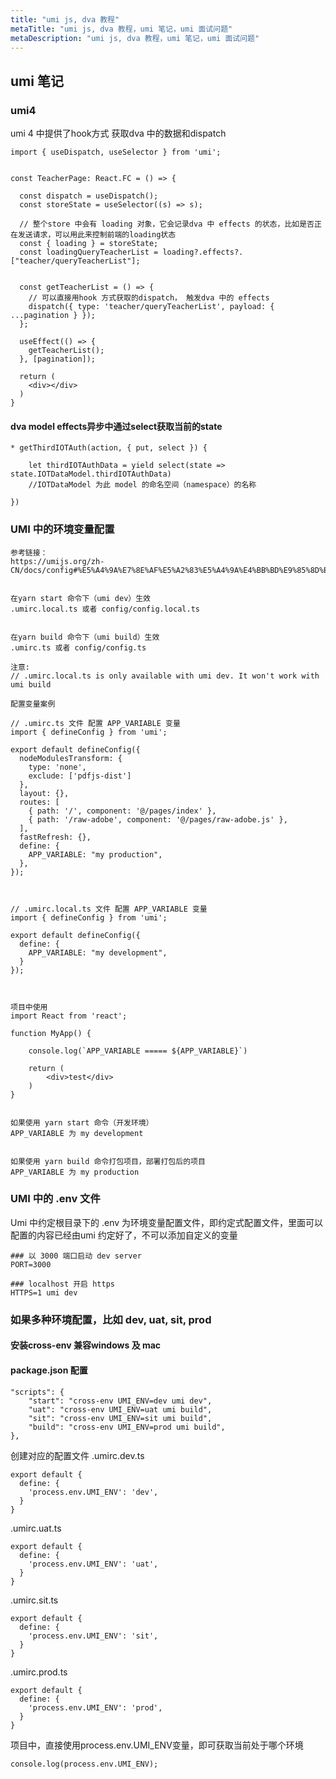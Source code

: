 ```yaml
---
title: "umi js, dva 教程"
metaTitle: "umi js, dva 教程，umi 笔记，umi 面试问题"
metaDescription: "umi js, dva 教程，umi 笔记，umi 面试问题"
---
```


## umi 笔记



### umi4
umi 4 中提供了hook方式 获取dva 中的数据和dispatch
```
import { useDispatch, useSelector } from 'umi';


const TeacherPage: React.FC = () => {

  const dispatch = useDispatch();
  const storeState = useSelector((s) => s);

  // 整个store 中会有 loading 对象，它会记录dva 中 effects 的状态，比如是否正在发送请求，可以用此来控制前端的loading状态
  const { loading } = storeState;
  const loadingQueryTeacherList = loading?.effects?.["teacher/queryTeacherList"];


  const getTeacherList = () => {
    // 可以直接用hook 方式获取的dispatch， 触发dva 中的 effects
    dispatch({ type: 'teacher/queryTeacherList', payload: { ...pagination } });
  };

  useEffect(() => {
    getTeacherList();
  }, [pagination]);

  return (
    <div></div>
  )
}
```

#### dva model effects异步中通过select获取当前的state
```
* getThirdIOTAuth(action, { put, select }) {

    let thirdIOTAuthData = yield select(state => state.IOTDataModel.thirdIOTAuthData)
    //IOTDataModel 为此 model 的命名空间（namespace）的名称

})

```

### UMI 中的环境变量配置
```
参考链接：
https://umijs.org/zh-CN/docs/config#%E5%A4%9A%E7%8E%AF%E5%A2%83%E5%A4%9A%E4%BB%BD%E9%85%8D%E7%BD%AE


在yarn start 命令下（umi dev）生效
.umirc.local.ts 或者 config/config.local.ts


在yarn build 命令下（umi build）生效
.umirc.ts 或者 config/config.ts

注意:
// .umirc.local.ts is only available with umi dev. It won't work with umi build

配置变量案例

// .umirc.ts 文件 配置 APP_VARIABLE 变量
import { defineConfig } from 'umi';

export default defineConfig({
  nodeModulesTransform: {
    type: 'none',
    exclude: ['pdfjs-dist']
  },
  layout: {},
  routes: [
    { path: '/', component: '@/pages/index' },
    { path: '/raw-adobe', component: '@/pages/raw-adobe.js' },
  ],
  fastRefresh: {},
  define: {
    APP_VARIABLE: "my production",
  },
});



// .umirc.local.ts 文件 配置 APP_VARIABLE 变量
import { defineConfig } from 'umi';

export default defineConfig({
  define: {
    APP_VARIABLE: "my development",
  }
});



项目中使用
import React from 'react';

function MyApp() {

    console.log(`APP_VARIABLE ===== ${APP_VARIABLE}`)

    return (
        <div>test</div>
    )
}


如果使用 yarn start 命令（开发环境）
APP_VARIABLE 为 my development


如果使用 yarn build 命令打包项目，部署打包后的项目
APP_VARIABLE 为 my production
```


### UMI 中的 .env 文件
Umi 中约定根目录下的 .env 为环境变量配置文件，即约定式配置文件，里面可以配置的内容已经由umi 约定好了，不可以添加自定义的变量
```
### 以 3000 端口启动 dev server
PORT=3000

### localhost 开启 https
HTTPS=1 umi dev

```

### 如果多种环境配置，比如 dev, uat, sit, prod

#### 安装cross-env 兼容windows 及 mac
#### package.json 配置
```
"scripts": {
    "start": "cross-env UMI_ENV=dev umi dev",
    "uat": "cross-env UMI_ENV=uat umi build",
    "sit": "cross-env UMI_ENV=sit umi build",
    "build": "cross-env UMI_ENV=prod umi build",
},
```

创建对应的配置文件
.umirc.dev.ts
```
export default {
  define: {
    'process.env.UMI_ENV': 'dev',
  }
}
```

.umirc.uat.ts
```
export default {
  define: {
    'process.env.UMI_ENV': 'uat',
  }
}
```

.umirc.sit.ts
```
export default {
  define: {
    'process.env.UMI_ENV': 'sit',
  }
}
```

.umirc.prod.ts
```
export default {
  define: {
    'process.env.UMI_ENV': 'prod',
  }
}
```

项目中，直接使用process.env.UMI_ENV变量，即可获取当前处于哪个环境
```
console.log(process.env.UMI_ENV);
```